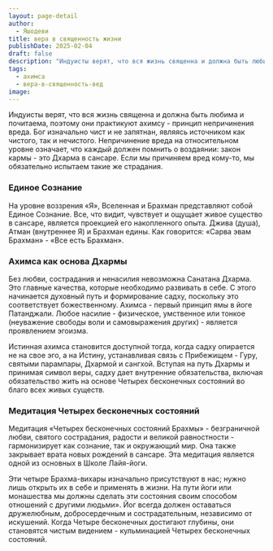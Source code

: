 ```yaml
---
layout: page-detail
author:
  - Яшодеви
title: вера в священность жизни
publishDate: 2025-02-04
draft: false
description: "Индуисты верят, что вся жизнь священна и должна быть любима и почитаема, поэтому они практикуют ахимсу - принцип непричинения вреда. Бог изначально чист и не запятнан, являясь источником как чистого, так и нечистого. Непричинение вреда на относительном уровне означает, что каждый должен помнить о воздаянии: закон кармы - это Дхарма в сансаре. Если мы причиняем вред кому-то, мы обязательно испытаем такие же страдания."
tags:
  - ахимса
  - вера-в-священность-вед
image:
---
```

Индуисты верят, что вся жизнь священна и должна быть любима и почитаема, поэтому они практикуют ахимсу - принцип непричинения вреда. Бог изначально чист и не запятнан, являясь источником как чистого, так и нечистого. Непричинение вреда на относительном уровне означает, что каждый должен помнить о воздаянии: закон кармы - это Дхарма в сансаре. Если мы причиняем вред кому-то, мы обязательно испытаем такие же страдания.

### Единое Сознание

На уровне воззрения «Я», Вселенная и Брахман представляют собой Единое Сознание. Все, что видит, чувствует и ощущает живое существо в сансаре, является проекцией его накопленного опыта. Джива (душа), Атман (внутреннее Я) и Брахман едины. Как говорится: «Сарва эвам Брахман» - «Все есть Брахман».

### Ахимса как основа Дхармы

Без любви, сострадания и ненасилия невозможна Санатана Дхарма. Это главные качества, которые необходимо развивать в себе. С этого начинается духовный путь и формирование садху, поскольку это соответствует божественному. Ахимса - первый принцип ямы в йоге Патанджали. Любое насилие - физическое, умственное или тонкое (неуважение свободы воли и самовыражения других) - является проявлением эгоизма.

Истинная ахимса становится доступной тогда, когда садху опирается не на свое эго, а на Истину, устанавливая связь с Прибежищем - Гуру, святыми парампары, Дхармой и сангхой. Вступая на путь Дхармы и принимая символ веры, садху дает внутренние обязательства, включая обязательство жить на основе Четырех бесконечных состояний во благо всех живых существ.

### Медитация Четырех бесконечных состояний

Медитация «Четырех бесконечных состояний Брахмы» - безграничной любви, святого сострадания, радости и великой равностности - гармонизирует как сознание, так и окружающий мир. Она также закрывает врата новых рождений в сансаре. Эта медитация является одной из основных в Школе Лайя-йоги.

Эти четыре Брахма-вихары изначально присутствуют в нас; нужно лишь открыть их в себе и применять в жизни. На пути йоги или монашества мы должны сделать эти состояния своим способом отношений с другими людьми». Йог всегда должен оставаться дружелюбным, добросердечным и сострадательным, независимо от искушений. Когда Четыре бесконечных достигают глубины, они становятся чистым видением - кульминацией Четырех бесконечных состояний.
